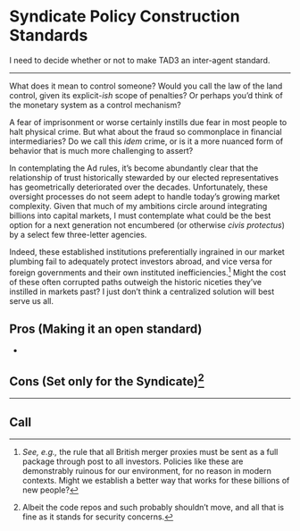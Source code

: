 # Syndicate Policy Construction Standards

I need to decide whether or not to make TAD3 an inter-agent standard.

---

What does it mean to control someone? Would you call the law of the land control, given its explicit-_ish_ scope of penalties? Or perhaps you’d think of the monetary system as a control mechanism?

A fear of imprisonment or worse certainly instills due fear in most people to halt physical crime. But what about the fraud so commonplace in financial intermediaries? Do we call this _idem_ crime, or is it a more nuanced form of behavior that is much more challenging to assert?

In contemplating the Ad rules, it’s become abundantly clear that the relationship of trust historically stewarded by our elected representatives has geometrically deteriorated over the decades. Unfortunately, these oversight processes do not seem adept to handle today’s growing market complexity. Given that much of my ambitions circle around integrating billions into capital markets, I must contemplate what could be the best option for a next generation not encumbered (or otherwise _civis protectus_) by a select few three-letter agencies.

Indeed, these established institutions preferentially ingrained in our market plumbing fail to adequately protect investors abroad, and vice versa for foreign governments and their own instituted inefficiencies.[^xml] Might the cost of these often corrupted paths outweigh the historic niceties they’ve instilled in markets past? I just don’t think a centralized solution will best serve us all.

[^xml]: _See, e.g.,_ the rule that all British merger proxies must be sent as a full package through post to all investors. Policies like these are demonstrably ruinous for our environment, for no reason in modern contexts. Might we establish a better way that works for these billions of new people?

## Pros (Making it an open standard)

- 

## Cons (Set only for the Syndicate)[^code]

---

## Call

[^code]: Albeit the code repos and such probably shouldn’t move, and all that is fine as it stands for security concerns. 
